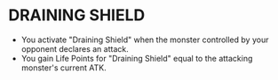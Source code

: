 # DRAINING SHIELD

*   You activate "Draining Shield" when the monster controlled by your opponent declares an attack.
*   You gain Life Points for "Draining Shield" equal to the attacking monster's current ATK.
